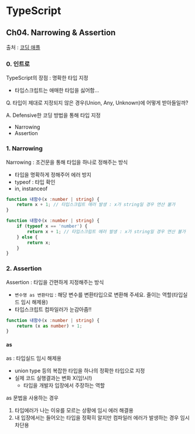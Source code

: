 # TypeScript
## Ch04. Narrowing & Assertion
출처 : [코딩 애플](https://codingapple.com/unit/how-to-install-typescript-in-local-vue-react/?id=11721)

### 0. 인트로
TypeScript의 장점 : 명확한 타입 지정
- 타입스크립트는 애매한 타입을 싫어함...

Q. 타입이 제대로 지정되지 않은 경우(Union, Any, Unknown)에 어떻게 받아들일까?

A. Defensive한 코딩 방법을 통해 타입 지정
- Narrowing
- Assertion

### 1. Narrowing
Narrowing : 조건문을 통해 타입을 하나로 정해주는 방식
- 타입을 명확하게 정해주어 에러 방지
- typeof : 타입 확인
- in, instanceof 

**<No Narrowing>**
```typescript
function 내함수(x :number | string) {
    return x + 1; // 타입스크립트 에러 발생 : x가 string일 경우 연산 불가
}
```

**<Use Narrowing>**
```typescript
function 내함수(x :number | string) {
    if (typeof x == 'number') {
        return x + 1; // 타입스크립트 에러 발생 : x가 string일 경우 연산 불가
    } else {
        return x;
    }
}
```

### 2. Assertion
Assertion : 타입을 간편하게 지정해주는 방식
- `변수명 as 변환타입` : 해당 변수를 변환타입으로 변환해 주세요.
줄이는 역할(타입실드 임시 해제용)
- 타입스크립트 컴파일러가 눈감아줌!!
```typescript
function 내함수(x :number | string) {
    return (x as number) + 1;
}
```

#### as
as : 타입실드 임시 해제용
- union type 등의 복잡한 타입을 하나의 정확한 타입으로 지정
- 실제 코드 실행결과는 변화 X(임!시!)
    - 타입을 개발자 입장에서 주장하는 역할

as 문법을 사용하는 경우
1. 타입에러가 나는 이유를 모르는 상황에 임시 에러 해결용
2. 내 입장에서는 들어오는 타입을 정확히 알지만 컴파일러 에러가 발생하는 경우 임시 차단용
